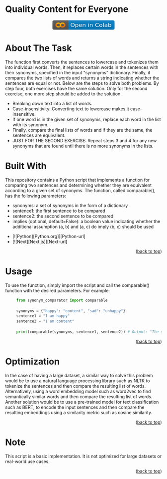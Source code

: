 <a name="readme-top"></a>

# Quality Content for Everyone     
     
<p align="center">
  <a href="https://colab.research.google.com/github/saman-nia/Overtone/blob/main/Technical_Exercises_Overtone.ipynb">
    <img src="https://raw.githubusercontent.com/saman-nia/Overtone/main/colab.svg"
         alt="Run the script in google colb" width="200" height="30">
  </a>
</p>

<!-- About The Task -->
# About The Task
The function first converts the sentences to lowercase and tokenizes them into individual words. Then, it replaces certain words in the sentences with their synonyms, specified in the input "synonyms" dictionary. Finally, it compares the two lists of words and returns a string indicating whether the sentences are equal or not. Below are the steps to solve both problems. By step four, both exercises have the same solution. Only for the second exercise, one more step should be added to the solution.

- Breaking down text into a list of words.
- Case-insensitivity: Converting text to lowercase makes it case-insensitive.
- If one word is in the given set of synonyms, replace each word in the list with its synonym.
- Finally, compare the final lists of words and if they are the same, the sentences are equivalent.
- JUST FOR THE SECOND EXERCISE: Repeat steps 3 and 4 for any new synonyms that are found until there is no more synonyms in the lists.


<!-- Built With -->
# Built With
This repository contains a Python script that implements a function for comparing two sentences and determining whether they are equivalent according to a given set of synonyms. The function, called comparable(), has the following parameters:

- synonyms: a set of synonyms in the form of a dictionary
- sentence1: the first sentence to be compared
- sentence2: the second sentence to be compared
- implies (optional, default=False): a boolean value indicating whether the additional assumption (a, b) and (a, c) do imply (b, c) should be used

* [![Python][Python.org]][Python-url]
* [![Next][Next.js]][Next-url]

<p align="right">(<a href="#readme-top">back to top</a>)</p>

<!-- Usage -->
# Usage
To use the function, simply import the script and call the comparable() function with the desired parameters. For example:

```python
     from synonym_comparator import comparable

     synonyms = {"happy": "content", "sad": "unhappy"}
     sentence1 = "I am happy"
     sentence2 = "I am content"

     print(comparable(synonyms, sentence1, sentence2)) # Output: "The sentences are equivalent"

   ```
<p align="right">(<a href="#readme-top">back to top</a>)</p>

<!-- Optimization -->
# Optimization
In the case of having a large dataset, a similar way to solve this problem would be to use a natural language processing library such as NLTK to tokenize the sentences and then compare the resulting list of words.
Alternatively, using a word embedding model such as word2vec to find semantically similar words and then compare the resulting list of words. Another solution would be to use a pre-trained model for text classification such as BERT, to encode the input sentences and then compare the resulting embeddings using a similarity metric such as cosine similarity.

<p align="right">(<a href="#readme-top">back to top</a>)</p>

<!-- Note -->
# Note
This script is a basic implementation. It is not optimized for large datasets or real-world use cases.

<p align="right">(<a href="#readme-top">back to top</a>)</p>

